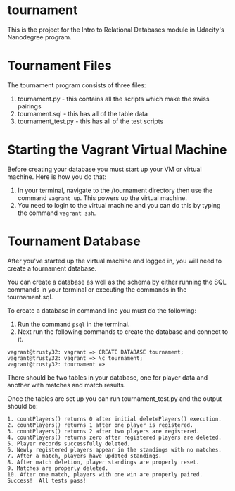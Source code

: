 # tournament

This is the project for the Intro to Relational Databases module in Udacity's Nanodegree program.

# Tournament Files

The tournament program consists of three files:

1. tournament.py - this contains all the scripts which make the swiss pairings
2. tournament.sql - this has all of the table data
3. tournament_test.py - this has all of the test scripts

# Starting the Vagrant Virtual Machine

Before creating your database you must start up your VM or virtual machine. Here is how you do that:

1. In your terminal, navigate to the /tournament directory then use the command ```vagrant up```. This powers up the virtual machine.
2. You need to login to the virtual machine and you can do this by typing the command ```vagrant ssh```.

# Tournament Database

After you've started up the virtual machine and logged in, you will need to create a tournament database.

You can create a database as well as the schema by either running the SQL commands in your terminal or executing the commands in the tournament.sql.

To create a database in command line you must do the following:

1. Run the command ```psql``` in the terminal.
2. Next run the following commands to create the database and connect to it.

```
vagrant@trusty32: vagrant => CREATE DATABASE tournament;
vagrant@trusty32: vagrant => \c tournament;
vagrant@trusty32: tournament =>
```

There should be two tables in your database, one for player data and another with matches and match results.

Once the tables are set up you can run tournament_test.py and the output should be:

```
1. countPlayers() returns 0 after initial deletePlayers() execution.
2. countPlayers() returns 1 after one player is registered.
3. countPlayers() returns 2 after two players are registered.
4. countPlayers() returns zero after registered players are deleted.
5. Player records successfully deleted.
6. Newly registered players appear in the standings with no matches.
7. After a match, players have updated standings.
8. After match deletion, player standings are properly reset.
9. Matches are properly deleted.
10. After one match, players with one win are properly paired.
Success!  All tests pass!
```
